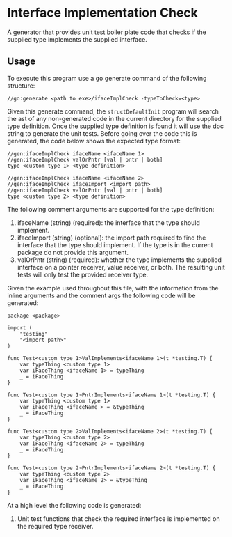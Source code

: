 # Interface Implementation Check

A generator that provides unit test boiler plate code that checks if the
supplied type implements the supplied interface.

## Usage

To execute this program use a go generate command of the following structure:

```
//go:generate <path to exe>/ifaceImplCheck -typeToCheck=<type>
```

Given this generate command, the ```structDefaultInit``` program will search the
ast of any non-generated code in the current directory for the supplied type
definition. Once the supplied type definition is found it will use the doc
string to generate the unit tests. Before going over the code this is generated,
the code below shows the expected type format:

```
//gen:ifaceImplCheck ifaceName <ifaceName 1>
//gen:ifaceImplCheck valOrPntr [val | pntr | both]
type <custom type 1> <type definition>

//gen:ifaceImplCheck ifaceName <ifaceName 2>
//gen:ifaceImplCheck ifaceImport <import path>
//gen:ifaceImplCheck valOrPntr [val | pntr | both]
type <custom type 2> <type definition>
```

The following comment arguments are supported for the type definition:

1. ifaceName (string) (required): the interface that the type should implement.
1. ifaceImport (string) (optional): the import path required to find the
interface that the type should implement. If the type is in the current package
do not provide this argument.
1. valOrPntr (string) (required): whether the type implements the supplied
interface on a pointer receiver, value receiver, or both. The resulting unit
tests will only test the provided receiver type.

Given the example used throughout this file, with the information from the 
inline arguments and the comment args the following code will be generated:

```
package <package>

import (
    "testing"
    "<import path>"
)

func Test<custom type 1>ValImplements<ifaceName 1>(t *testing.T) {
	var typeThing <custom type 1>
	var iFaceThing <ifaceName 1> = typeThing
	_ = iFaceThing
}

func Test<custom type 1>PntrImplements<ifaceName 1>(t *testing.T) {
	var typeThing <custom type 1>
	var iFaceThing <ifaceName > = &typeThing
	_ = iFaceThing
}

func Test<custom type 2>ValImplements<ifaceName 2>(t *testing.T) {
	var typeThing <custom type 2>
	var iFaceThing <ifaceName 2> = typeThing
	_ = iFaceThing
}

func Test<custom type 2>PntrImplements<ifaceName 2>(t *testing.T) {
	var typeThing <custom type 2>
	var iFaceThing <ifaceName 2> = &typeThing
	_ = iFaceThing
}
```

At a high level the following code is generated:

1. Unit test functions that check the required interface is implemented on the
required type receiver.
